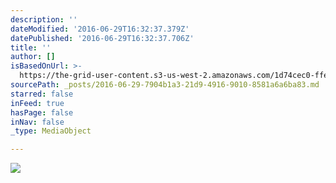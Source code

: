 ```yaml
---
description: ''
dateModified: '2016-06-29T16:32:37.379Z'
datePublished: '2016-06-29T16:32:37.706Z'
title: ''
author: []
isBasedOnUrl: >-
  https://the-grid-user-content.s3-us-west-2.amazonaws.com/1d74cec0-ffe5-4063-97f0-ea4b15a29e20.jpg
sourcePath: _posts/2016-06-29-7904b1a3-21d9-4916-9010-8581a6a6ba83.md
starred: false
inFeed: true
hasPage: false
inNav: false
_type: MediaObject

---
```

![](https://the-grid-user-content.s3-us-west-2.amazonaws.com/1d74cec0-ffe5-4063-97f0-ea4b15a29e20.jpg)